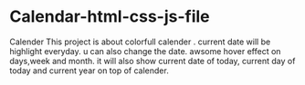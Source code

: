 # Calendar-html-css-js-file

Calender
This project is about colorfull calender .
current date will be highlight everyday.
u can also change the date.
awsome hover effect on days,week and month.
it will also show current date of today, current day of today and current year on top of calender.
